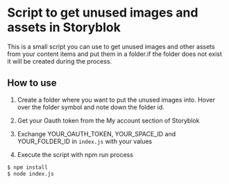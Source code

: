 # Script to get unused images and assets in Storyblok

This is a small script you can use to get unused images and other assets from your content items and put them in a folder.if the folder does not exist it will be created during the process.

## How to use

1. Create a folder where you want to put the unused images into. Hover over the folder symbol and note down the folder id.

2. Get your Oauth token from the My account section of Storyblok

3. Exchange YOUR_OAUTH_TOKEN, YOUR_SPACE_ID and YOUR_FOLDER_ID in `index.js` with your values

4. Execute the script with npm run process

```bash
$ npm install
$ node index.js
```
